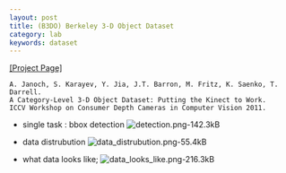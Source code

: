 ```yaml
---
layout: post
title: (B3DO) Berkeley 3-D Object Dataset
category: lab
keywords: dataset
---
```


[[Project Page]](http://kinectdata.com/)    

    A. Janoch, S. Karayev, Y. Jia, J.T. Barron, M. Fritz, K. Saenko, T. Darrell. 
    A Category-Level 3-D Object Dataset: Putting the Kinect to Work. 
    ICCV Workshop on Consumer Depth Cameras in Computer Vision 2011. 

- single task : bbox detection
![detection.png-142.3kB][1]

- data distrubution
![data_distrubution.png-55.4kB][2]

- what data looks like;
![data_looks_like.png-216.3kB][3]


  [1]: http://static.zybuluo.com/lrl940607/2cb0j16y03ppa3flr8jafd34/detection.png
  [2]: http://static.zybuluo.com/lrl940607/xz64p9x5vproqfwot6qbxu7n/data_distrubution.png
  [3]: http://static.zybuluo.com/lrl940607/69hyispei8gyfdbfq320dgrs/data_looks_like.png